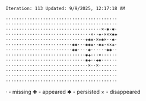 `Iteration: 113 Updated: 9/9/2025, 12:17:18 AM`
<!-- GOL_START -->
`··········································`</br>
`··········································`</br>
`····································×·✱·✱·`</br>
`································×··✚·×××✱✚`</br>
`······························✚✱✚·×✚✱×··✱·`</br>
`·························✱✱···✱✱✚··✱✚·××✚·`</br>
`·························✱✱····✱······✱✱··`</br>
`······························✱✚···×······`</br>
`······························✱✚··✚✱······`</br>
`·······························×··×·······`</br>
`··········································`</br>
`··········································`</br>
`··········································`</br>
<!-- GOL_END -->
· - missing
✚ - appeared
✱ - persisted
× - disappeared